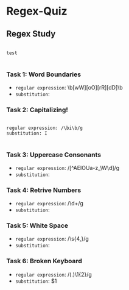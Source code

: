 # Regex-Quiz


## Regex Study
<pre>
<code>
test
</code>
</pre>


### Task 1: Word Boundaries
- `regular expression`: \b[wW][oO][rR][dD]\b
- `substitution`:

### Task 2: Capitalizing!
<pre>
<code>
regular expression: /\bi\b/g
substitution: I
</code>
</pre>

### Task 3: Uppercase Consonants
- `regular expression`: /[^AEIOUa-z_\W\d]/g
- `substitution`:

### Task 4: Retrive Numbers
- `regular expression`: /\d+/g
- `substitution`:

### Task 5: White Space
- `regular expression`: /\s{4,}/g
- `substitution`:

### Task 6: Broken Keyboard
- `regular expression`: /(.)\1{2}/g
- `substitution`: $1
